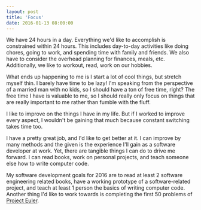 ```yaml
---
layout: post
title: 'Focus'
date: 2016-01-13 08:00:00
---
```


We have 24 hours in a day. Everything we'd like to accomplish is constrained within 24 hours. This includes day-to-day activities like doing chores, going to work, and spending time with family and friends. We also have to consider the overhead planning for finances, meals, etc. Additionally, we like to workout, read, work on our hobbies. 

What ends up happening to me is I start a lot of cool things, but stretch myself thin. I barely have time to be lazy! I'm speaking from the perspective of a married man with no kids, so I should have a ton of free time, right? The free time I have is valuable to me, so I should really only focus on things that are really important to me rather than fumble with the fluff.

I like to improve on the things I have in my life. But if I worked to improve every aspect, I wouldn't be gaining that much because constant switching takes time too.

I have a pretty great job, and I'd like to get better at it. I can improve by many methods and the given is the experience I'll gain as a software developer at work. Yet, there are tangible things I can do to drive me forward. I can read books, work on personal projects, and teach someone else how to write computer code.

My software development goals for 2016 are to read at least 2 software engineering related books, have a working prototype of a software-related project, and teach at least 1 person the basics of writing computer code. Another thing I'd like to work towards is completing the first 50 problems of [Project Euler](https://projecteuler.net/).

